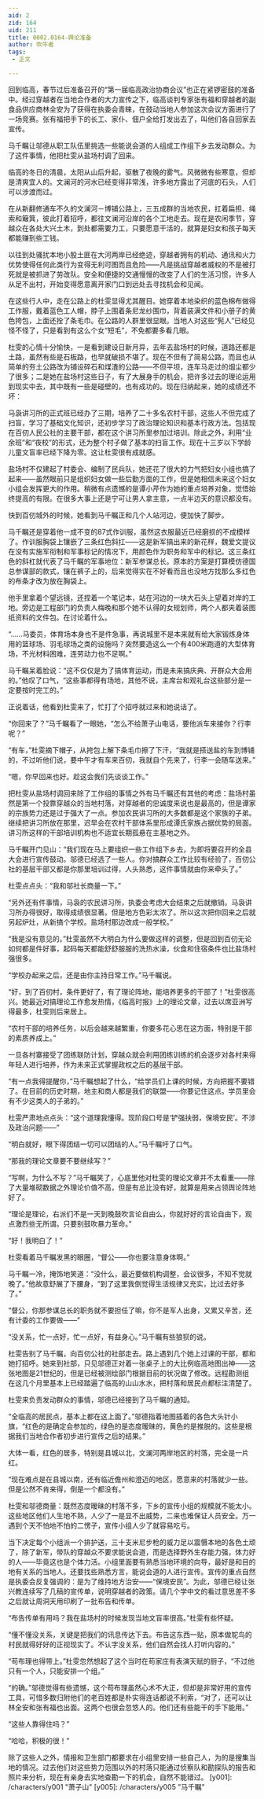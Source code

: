 ```yaml
---
aid: 2
zid: 164
uid: 211
title: 0002.0164-舆论准备
author: 吹牛者
tags: 
 - 正文

---
```




  回到临高，春节过后准备召开的“第一届临高政治协商会议”也正在紧锣密鼓的准备中。经过穿越者在当地合作者的大力宣传之下，临高谈判专家张有福和穿越者的副食品供应商林全安为了获得在执委会青睐，在鼓动当地人参加这次会议方面进行了一场竞赛。张有福把手下的长工、家仆、佃户全给打发出去了，叫他们各自回家去宣传。

  马千瞩让邬德从职工队伍里挑选一些能说会道的人组成工作组下乡去发动群众。为了这件事情，他把杜雯从盐场村调了回来。

  临高的冬日的清晨，太阳从山后升起，驱散了夜晚的雾气。风微微有些寒意，但却是清爽宜人的。文澜河的河水已经变得非常浅，许多地方露出了河底的石头，人们可以涉渡而过。

  在从新翻修通车不久的文澜河－博铺公路上，三五成群的当地农民，扛着扁担、绳索和簸箕，彼此打着招呼，都往文澜河沿岸的各个工地走去。现在是农闲季节，穿越众在各处大兴土木，到处都需要力工，只要愿意干活的，就算是妇女和孩子每天都能赚到些工钱。

  以往到处骚扰本地小股土匪在大河两岸已经绝迹，穿越者拥有的机动、通讯和火力优势使得任何此类行为变得无利可图而且危险——凡是挑战穿越者威权的不是被打死就是被抓进了劳改队。安全和便捷的交通慢慢的改变了人们的生活习惯，许多人从足不出村，开始变得愿意离开家门口到远处去寻找机会和见闻。

  在这些行人中，走在公路上的杜雯显得尤其醒目。她穿着本地染织的蓝色棉布做得工作服，戴着蓝色工人帽，脖子上围着条尼龙纱围巾，背着装满文件和小册子的黄色挎包，上面还拴了条毛巾。在公路的人群里很显眼。当地人对这些“髡人”已经见怪不怪了，只是看到有这么个女“短毛”，不免都要多看几眼。

  杜雯的心情十分愉快，一是看到建设日新月异，去年去盐场村的时候，道路还都是土路，虽然有些是石板路，也早就破损不堪了。现在不但有了简易公路，而且也从简单的夯土公路改为铺设碎石和煤渣的公路——不但平坦，连车马走过的烟尘都少了很多；二是她在盐场村这些日子，有了大展身手的机会，把许多过去的理论运用到现实中去，其中既有一些是碰壁的，也有成功的。现在归纳起来，她的成绩还不坏：

  马袅讲习所的正式班已经办了三期，培养了二十多名农村干部，这些人不但完成了扫盲，学习了基础文化知识，还初步学习了政治理论知识和基本行政方法。包括现在百仞人民公社的主要干部，都在这个讲习所里参加过培训。除此之外，利用“业余班”和“夜校”的形式，还为整个村子做了基本的扫盲工作。现在十三岁以下学龄儿童文盲率已经下降为零。这让杜雯很有成就感。

  盐场村不仅建起了村委会、编制了民兵队，她还花了很大的力气把妇女小组也搞了起来——虽然眼前只是组织妇女做一些后勤方面的工作，但是她相信未来这个妇女小组会发挥更大的作用。稍微有点遗憾的是谭小芹作为她的重点培养对象，觉悟始终提高的有限。在很多大事上还是宁可让男人拿主意，一点半边天的意识都没有。

  快到百仞城外的时候，她看到马千瞩正和几个人站河边，便加快了脚步。

  马千瞩还是穿着他一成不变的87式作训服，虽然这衣服最近已经磨损的不成模样了。作训服胸袋上镶嵌了三条红色斜扛——这是新军搞出来的新花样，魏爱文提议在没有实施军衔制和军事标记的情况下，用颜色作为职务和军中的标记。这三条红色的斜杠就代表了马千瞩的军事地位：新军参谋总长。原本的方案是打算模仿德国总参谋部的款式，镶在裤子上的，后来觉得实在不好看而且也没地方找那么多红色的布条才改为放在胸袋上。

  他手里拿着个望远镜，还捏着一个笔记本，站在河边的一块大石头上望着对岸的工地。旁边是工程部门的负责人梅晚和那个她不认得的女规划师，两个人都夹着装图纸资料的文件包。在讨论着什么。

  “……马委员，体育场本身也不是件急事，再说城里不是本来就有给大家锻炼身体用的篮球场、羽毛球场之类的设施吗？突然要造这么一个有400米跑道的大型体育场，不光材料困难，连劳动力也不足啊。”

  马千瞩呆着脸说：“这不仅仅是为了搞体育运动，而是未来搞庆典、开群众大会用的。”他叹了口气，“这些事都得有场地，其他不说，主席台和观礼台这些部分是一定要按时完工的。”

  正说着话，他看到杜雯来了，忙打了个招呼就过来和她说话了。

  “你回来了？”马千瞩看了一眼她，“怎么不给萧子山电话，要他派车来接你？行李呢？”

  “有车，”杜雯摘下帽子，从挎包上解下条毛巾擦了下汗，“我就是搭送盐的车到博铺的，不过听他们说，要中午才有车来百仞，我就自个先来了，行李一会随车送来。”

  “嗯，你早回来也好。趁这会我们先谈谈工作。”

  把杜雯从盐场村调回来除了工作组的事情之外有马千瞩还有其他的考虑：盐场村虽然是第一个投靠穿越众的当地村落，对穿越者的忠诚度来说也是最高的，但是谭家的宗族势力还是过于强大了一点。参加农民讲习所的大多数都是这个家族的子弟。继续把讲习所放在那里，迟早会在农村干部体系里形成谭氏家族占据优势的局面。讲习所这样的干部培训机构也不适宜长期孤悬在主基地之外。

  马千瞩开门见山：“我们现在马上要组织一些工作组下乡去，为即将要召开的全县大会进行宣传鼓动。邬德已经选了一些人。你对搞群众工作比较有经验了，百仞公社的基层干部又都是你那里培训过得，人头熟悉，这件事情就由你来牵头了。”

  杜雯点点头：“我和邬社长商量一下。”

  “另外还有件事情，马袅的农民讲习所，执委会考虑大会结束之后就撤销。马袅讲习所办得很好，取得成绩很显著。但是地方色彩太浓了。所以这次把你回来之后就另起炉灶，从新搞个学校。盐场村那边改成一般学校。”

  “我是没有意见的。”杜雯虽然不大明白为什么要做这样的调整，但是回到百仞无论如何都是件好事，起码每天都能舒舒服服的洗热水澡，伙食和住宿条件也比盐场村强很多。

  “学校办起来之后，还是由你主持日常工作。”马千瞩说。

  “好，到了百仞村，条件更好了，有了理论阵地，能培养更多的干部了！”杜雯很高兴。她最近对搞理论工作愈发热情，《临高时报》上的理论文章，过去以席亚洲写得最多，杜雯则后来居上。

  “农村干部的培养任务，以后会越来越繁重，你要多花心思在这方面，特别是干部的素质养成上。”

  一旦各村寨接受了团练联防计划，穿越众就会利用团练训练的机会逐步对各村来得年轻人进行培养，作为未来正式掌握政权之后的基层干部。

  “有一点我得提醒你，”马千瞩想起了什么，“给学员们上课的时候，方向把握不要错了。在目前的历史时期，地主和商人都是我们的联盟——你要记住这点。学员里会有不少这类人的子弟的。”

  杜雯严肃地点点头：“这个道理我懂得。现阶段口号是‘铲强扶弱，保境安民’。不涉及政治问题——”

  “明白就好，眼下得团结一切可以团结的人。”马千瞩吁了口气。

  “那我的理论文章要不要继续写？”

  “写啊，为什么不写？”马千瞩笑了，心底里他对杜雯的理论文章并不太看重——除了大量堆砌数据之外理论价值不高，但是有总比没有好，就算是用来占领舆论阵地好了。

  “理论是理论，右派们不是一天到晚鼓吹言论自由么，你就好好的言论自由下，观点激烈些无所谓。只要别鼓吹暴力革命。”

  “好！我明白了！”

  杜雯看着马千瞩发黑的眼圈，“督公——你也要注意身体啊。”

  马千瞩一冷，掩饰地笑道：“没什么，最近要做机构调整，会议很多，不知不觉就晚了。”他故意舒展了下腰身，“到了这里我倒觉得生活规律又充实，比过去好多了。”

  “督公，你那参谋总长的职务就不要担任了嘛，你不是军人出身，又累又辛苦，还有计委的工作要做——”

  “没关系，忙一点好，忙一点好，有益身心。”马千瞩有些狼狈的说。

  杜雯告别了马千瞩，向百仞公社的社部走去。路上遇到几个她上过课的干部，都和她打招呼。她来到社部，只见邬德正对着一张桌子上的大比例临高地图出神——这张地图是21世纪的，但是已经被测绘部门根据目前的状况做了修改。远程勘测组在这几个月里基本上已经踏遍了临高的山山水水，把村落和居民点都标注清楚了。

  杜雯来负责发动群众的事情，邬德已经接到了马千瞩的通知。

  “全临高的居民点，基本上都在这上面了。”邬德指着地图插着的各色大头针小旗，“红色的是确定会参加的，绿色的是态度暧昧的，黄色的是推脱的。这些是根据我们当地合作者初步进行宣传之后的结果。”

  大体一看，红色的居多，特别是县城以北，文澜河两岸地区的村落，完全是一片红。

  “现在难点是在县城以南，还有临近儋州和澄迈的地区，愿意来的村落就少一些。但是公然不肯来得，倒是一个都没有。”

  杜雯和邬德商量：既然态度暧昧的村落不多，下乡的宣传小组的规模就不能太小。这些地区他们人生地不熟，人少了一是显不出威势，二来也难保证人员安全。万一遇到个天不怕地不怕的二愣子，宣传小组人少了就容易吃亏。

  当下决定每个小组派一个排护送，三十支米尼步枪的威力足以震慑本地的各色土顽了，除了新军，带队的穿越众不要求能说会道，而是选择野外生存能力强，体力好的人——毕竟这也是个体力活。小组里面要有熟悉当地环境的向导，最好是和目的地有关系的当地人。还要找些熟悉方言，能说会道的人进行宣传。宣传的重点自然是执委会反复强调的：是为了维持地方治安——“保境安民”。为此，邬德已经让张兴教连续写了几稿的宣传单，说明穿越者的政策。请几个学中文的看过意思差不多之后就让周洞天用印刷了一批布告和传单。

  “布告传单有用吗？我在盐场村的时候发现当地文盲率很高。”杜雯有些怀疑。

  “懂不懂没关系，关键是把我们的讯息传达下去。布告这东西一贴，原本做鸵鸟的村民就得好好的正视现实了。不认字没关系，他们自然会找人打听内容的。”

  “苟布理也得带上。”杜雯忽然想起了这个当时在苟家庄有表演天赋的厨子，“不过他只有一个人，只能安排一个组。”

  “的确。”邬德觉得有些遗憾，这个苟布理虽然心术不大正，但却是非常好用的宣传工具，可惜多数归附他们的老百姓都是朴实得连话都说不利索，“对了，还可以让林全安和张有福也出面。这两个也很会忽悠人的。他们还有些能干的手下能用。”

  “这些人靠得住吗？”

  “哈哈，积极的很！”

  除了这些人之外，情报和卫生部门都要求在小组里安排一些自己人，为的是搜集当地的情况。过去他们对这些势力范围以外的村落只能通过侦察队和勘探队的报告和照片来分析，现在有亲身去实地查勘一下的机会，自然不能错过。
[y001]: /characters/y001 "萧子山"
[y005]: /characters/y005 "马千瞩"


